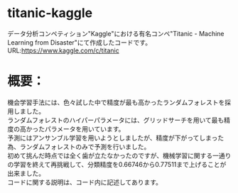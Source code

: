 # titanic-kaggle

データ分析コンペティション"Kaggle"における有名コンペ"Titanic - Machine Learning from Disaster"にて作成したコードです。
URL:https://www.kaggle.com/c/titanic    

# 概要：
機会学習手法には、色々試した中で精度が最も高かったランダムフォレストを採用しました。  
ランダムフォレストのハイパーパラメータには、グリッドサーチを用いて最も精度の高かったパラメータを用いています。  
予測にはアンサンブル学習を用いようとしましたが、精度が下がってしまった為、ランダムフォレストのみで予測を行いました。  
初めて挑んだ時点では全く歯が立たなかったのですが、機械学習に関する一通りの学習を終えて再挑戦して、分類精度を0.66746から0.77511まで上げることが出来ました。  
コードに関する説明は、コード内に記述してあります。
